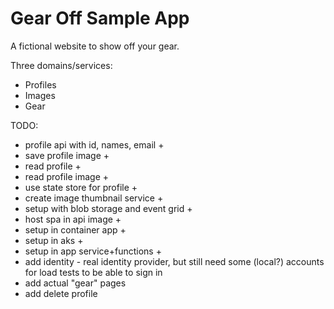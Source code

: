 # Gear Off Sample App
A fictional website to show off your gear.

Three domains/services:

* Profiles
* Images
* Gear

TODO:
* profile api with id, names, email +
* save profile image +
* read profile +
* read profile image +
* use state store for profile +
* create image thumbnail service +
* setup with blob storage and event grid +
* host spa in api image +
* setup in container app +
* setup in aks +
* setup in app service+functions +
* add identity - real identity provider, but still need some (local?) accounts for load tests to be able to sign in
* add actual "gear" pages
* add delete profile
